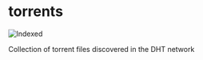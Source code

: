 torrents 
========
![Indexed](https://img.shields.io/badge/indexed-101268-blue)

Collection of torrent files discovered in the DHT network
